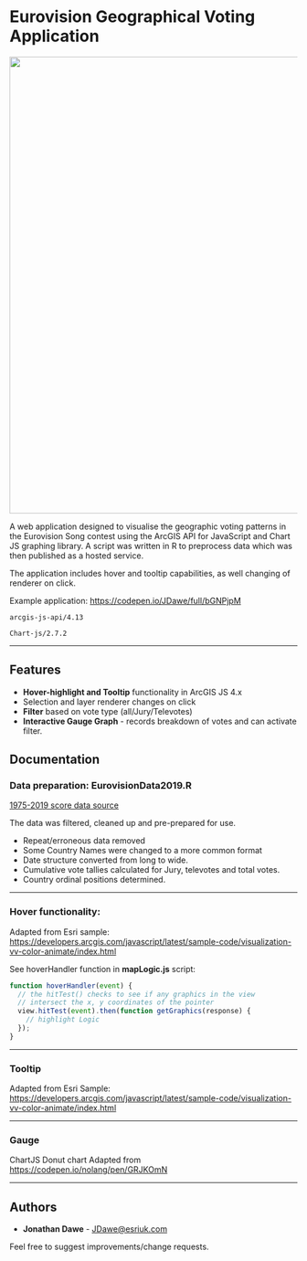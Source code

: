 # Eurovision Geographical Voting Application

<img src="/W6H3IpFkLh.gif?raw=true" width="800px">

A web application designed to visualise the geographic voting patterns in the Eurovision Song contest using the ArcGIS API for JavaScript and Chart JS graphing library. A script was written in R to preprocess data which was then published as a hosted service.

The application includes hover and tooltip capabilities, as well changing of renderer on click.

Example application:
https://codepen.io/JDawe/full/bGNPjpM

```
arcgis-js-api/4.13
```

```
Chart-js/2.7.2
```

---

## Features

- **Hover-highlight and Tooltip** functionality in ArcGIS JS 4.x
- Selection and layer renderer changes on click
- **Filter** based on vote type (all/Jury/Televotes)
- **Interactive Gauge Graph** - records breakdown of votes and can activate filter.

## Documentation

### Data preparation: **EurovisionData2019.R**

<a href="https://data.world/datagraver/eurovision-song-contest-scores-1975-2019 " target="_blank">1975-2019 score data source</a>

The data was filtered, cleaned up and pre-prepared for use.

- Repeat/erroneous data removed
- Some Country Names were changed to a more common format
- Date structure converted from long to wide.
- Cumulative vote tallies calculated for Jury, televotes and total votes.
- Country ordinal positions determined.

---

### Hover functionality:

Adapted from Esri sample: https://developers.arcgis.com/javascript/latest/sample-code/visualization-vv-color-animate/index.html

See hoverHandler function in **mapLogic.js** script:

```javascript
function hoverHandler(event) {
  // the hitTest() checks to see if any graphics in the view
  // intersect the x, y coordinates of the pointer
  view.hitTest(event).then(function getGraphics(response) {
    // highlight Logic
  });
}
```

---

### Tooltip

Adapted from Esri Sample: https://developers.arcgis.com/javascript/latest/sample-code/visualization-vv-color-animate/index.html

---

### Gauge

ChartJS Donut chart Adapted from https://codepen.io/nolang/pen/GRJKOmN

---

## Authors

- **Jonathan Dawe** - JDawe@esriuk.com

Feel free to suggest improvements/change requests.
